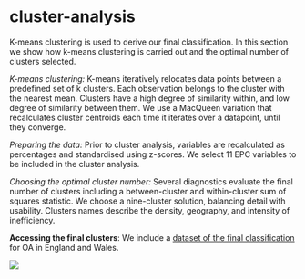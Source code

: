 # cluster-analysis
K-means clustering is used to derive our final classification. In this section we show how k-means clustering is carried out and the optimal number of clusters selected.

*K-means clustering:* K-means iteratively relocates data points between a predefined set of k clusters. Each observation belongs to the cluster with the nearest mean. Clusters have a high degree of similarity within, and low degree of similarity between them. We use a MacQueen variation that recalculates cluster centroids each time it iterates over a datapoint, until they converge. 

*Preparing the data:* Prior to cluster analysis, variables are recalculated as percentages and standardised using z-scores. We select 11 EPC variables to be included in the cluster analysis.

*Choosing the optimal cluster number:* Several diagnostics evaluate the final number of clusters including a between-cluster and within-cluster sum of squares statistic. We choose a nine-cluster solution, balancing detail with usability. Clusters names describe the density, geography, and intensity of inefficiency.

**Accessing the final clusters**: We include a [dataset of the final classification](https://github.com/CaitHRobinson/private-rental-efficiency/blob/main/cluster/PRS_EPC_OA_clusters_9.zip) for OA in England and Wales.

<img src="https://github.com/user-attachments/assets/f7972654-0857-4589-bea0-b648a0d37689">





